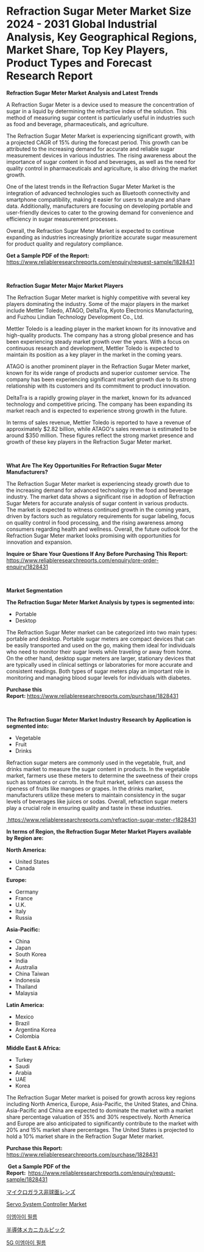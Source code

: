 <p><h1>Refraction Sugar Meter Market Size 2024 - 2031 Global Industrial Analysis, Key Geographical Regions, Market Share, Top Key Players, Product Types and Forecast Research Report</h1></p><p><strong>Refraction Sugar Meter Market Analysis and Latest Trends</strong></p>
<p><p>A Refraction Sugar Meter is a device used to measure the concentration of sugar in a liquid by determining the refractive index of the solution. This method of measuring sugar content is particularly useful in industries such as food and beverage, pharmaceuticals, and agriculture.</p><p>The Refraction Sugar Meter Market is experiencing significant growth, with a projected CAGR of 15% during the forecast period. This growth can be attributed to the increasing demand for accurate and reliable sugar measurement devices in various industries. The rising awareness about the importance of sugar content in food and beverages, as well as the need for quality control in pharmaceuticals and agriculture, is also driving the market growth.</p><p>One of the latest trends in the Refraction Sugar Meter Market is the integration of advanced technologies such as Bluetooth connectivity and smartphone compatibility, making it easier for users to analyze and share data. Additionally, manufacturers are focusing on developing portable and user-friendly devices to cater to the growing demand for convenience and efficiency in sugar measurement processes.</p><p>Overall, the Refraction Sugar Meter Market is expected to continue expanding as industries increasingly prioritize accurate sugar measurement for product quality and regulatory compliance.</p></p>
<p><strong>Get a Sample PDF of the Report:&nbsp;</strong> <a href="https://www.reliableresearchreports.com/enquiry/request-sample/1828431">https://www.reliableresearchreports.com/enquiry/request-sample/1828431</a></p>
<p>&nbsp;</p>
<p><strong>Refraction Sugar Meter Major Market Players</strong></p>
<p><p>The Refraction Sugar Meter market is highly competitive with several key players dominating the industry. Some of the major players in the market include Mettler Toledo, ATAGO, DeltaTra, Kyoto Electronics Manufacturing, and Fuzhou Lindian Technology Development Co., Ltd.</p><p>Mettler Toledo is a leading player in the market known for its innovative and high-quality products. The company has a strong global presence and has been experiencing steady market growth over the years. With a focus on continuous research and development, Mettler Toledo is expected to maintain its position as a key player in the market in the coming years.</p><p>ATAGO is another prominent player in the Refraction Sugar Meter market, known for its wide range of products and superior customer service. The company has been experiencing significant market growth due to its strong relationship with its customers and its commitment to product innovation.</p><p>DeltaTra is a rapidly growing player in the market, known for its advanced technology and competitive pricing. The company has been expanding its market reach and is expected to experience strong growth in the future.</p><p>In terms of sales revenue, Mettler Toledo is reported to have a revenue of approximately $2.82 billion, while ATAGO's sales revenue is estimated to be around $350 million. These figures reflect the strong market presence and growth of these key players in the Refraction Sugar Meter market.</p></p>
<p>&nbsp;</p>
<p><strong>What Are The Key Opportunities For Refraction Sugar Meter Manufacturers?</strong></p>
<p><p>The Refraction Sugar Meter market is experiencing steady growth due to the increasing demand for advanced technology in the food and beverage industry. The market data shows a significant rise in adoption of Refraction Sugar Meters for accurate analysis of sugar content in various products. The market is expected to witness continued growth in the coming years, driven by factors such as regulatory requirements for sugar labeling, focus on quality control in food processing, and the rising awareness among consumers regarding health and wellness. Overall, the future outlook for the Refraction Sugar Meter market looks promising with opportunities for innovation and expansion.</p></p>
<p><strong>Inquire or Share Your Questions If Any Before Purchasing This Report:</strong> <a href="https://www.reliableresearchreports.com/enquiry/pre-order-enquiry/1828431">https://www.reliableresearchreports.com/enquiry/pre-order-enquiry/1828431</a></p>
<p>&nbsp;</p>
<p><strong>Market Segmentation</strong></p>
<p><strong>The Refraction Sugar Meter Market Analysis by types is segmented into:</strong></p>
<p><ul><li>Portable</li><li>Desktop</li></ul></p>
<p><p>The Refraction Sugar Meter market can be categorized into two main types: portable and desktop. Portable sugar meters are compact devices that can be easily transported and used on the go, making them ideal for individuals who need to monitor their sugar levels while traveling or away from home. On the other hand, desktop sugar meters are larger, stationary devices that are typically used in clinical settings or laboratories for more accurate and consistent readings. Both types of sugar meters play an important role in monitoring and managing blood sugar levels for individuals with diabetes.</p></p>
<p><strong>Purchase this Report:&nbsp;</strong><a href="https://www.reliableresearchreports.com/purchase/1828431">https://www.reliableresearchreports.com/purchase/1828431</a></p>
<p>&nbsp;</p>
<p><strong>The Refraction Sugar Meter Market Industry Research by Application is segmented into:</strong></p>
<p><ul><li>Vegetable</li><li>Fruit</li><li>Drinks</li></ul></p>
<p><p>Refraction sugar meters are commonly used in the vegetable, fruit, and drinks market to measure the sugar content in products. In the vegetable market, farmers use these meters to determine the sweetness of their crops such as tomatoes or carrots. In the fruit market, sellers can assess the ripeness of fruits like mangoes or grapes. In the drinks market, manufacturers utilize these meters to maintain consistency in the sugar levels of beverages like juices or sodas. Overall, refraction sugar meters play a crucial role in ensuring quality and taste in these industries.</p></p>
<p><a href="https://www.reliableresearchreports.com/refraction-sugar-meter-r1828431">&nbsp;https://www.reliableresearchreports.com/refraction-sugar-meter-r1828431</a></p>
<p><strong>In terms of Region, the Refraction Sugar Meter Market Players available by Region are:</strong></p>
<p>
    <p> <strong> North America: </strong>
        <ul>
            <li>United States</li>
            <li>Canada</li>
        </ul>
        </p> 
    <p> <strong> Europe: </strong>
        <ul>
            <li>Germany</li>
            <li>France</li>
            <li>U.K.</li>
            <li>Italy</li>
            <li>Russia</li>
        </ul>
        </p> 
    <p> <strong> Asia-Pacific: </strong>
        <ul>
            <li>China</li>
            <li>Japan</li>
            <li>South Korea</li>
            <li>India</li>
            <li>Australia</li>
            <li>China Taiwan</li>
            <li>Indonesia</li>
            <li>Thailand</li>
            <li>Malaysia</li>
        </ul>
        </p> 
    <p> <strong> Latin America: </strong>
        <ul>
            <li>Mexico</li>
            <li>Brazil</li>
            <li>Argentina Korea</li>
            <li>Colombia</li>
        </ul>
        </p> 
    <p> <strong> Middle East & Africa: </strong>
        <ul>
            <li>Turkey</li>
            <li>Saudi</li>
            <li>Arabia</li>
            <li>UAE</li>
            <li>Korea</li>
        </ul>
    </p>
    </p>
<p><p>The Refraction Sugar Meter market is poised for growth across key regions including North America, Europe, Asia-Pacific, the United States, and China. Asia-Pacific and China are expected to dominate the market with a market share percentage valuation of 35% and 30% respectively. North America and Europe are also anticipated to significantly contribute to the market with 20% and 15% market share percentages. The United States is projected to hold a 10% market share in the Refraction Sugar Meter market.</p></p>
<p><strong>Purchase this Report: </strong><a href="https://www.reliableresearchreports.com/purchase/1828431">https://www.reliableresearchreports.com/purchase/1828431</a></p>
<p>&nbsp;<strong>Get a Sample PDF of the Report:&nbsp;&nbsp;</strong><a href="https://www.reliableresearchreports.com/enquiry/request-sample/1828431">https://www.reliableresearchreports.com/enquiry/request-sample/1828431</a></p>
<p><strong></strong></p>
<p><p><a href="https://github.com/LizaHeller2023/Market-Research-Report-List-1/blob/main/5101819163504.md">マイクロガラス非球面レンズ</a></p><p><a href="https://github.com/fkhcgcyl33/Market-Research-Report-List-1/blob/main/servo-system-controller-market.md">Servo System Controller Market</a></p><p><a href="https://github.com/tukangkrupk/Market-Research-Report-List-1/blob/main/9729345176000.md">이엠아이 필름</a></p><p><a href="https://github.com/deonnorth8/Market-Research-Report-List-1/blob/main/3291928163503.md">半導体メカニカルピック</a></p><p><a href="https://github.com/sarassiksa/Market-Research-Report-List-1/blob/main/7476690176001.md">5G 이엠아이 필름</a></p></p>